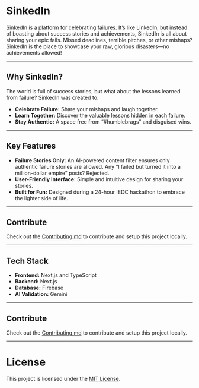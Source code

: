 # SinkedIn

SinkedIn is a platform for celebrating failures. It’s like LinkedIn, but instead of boasting about success stories and achievements, SinkedIn is all about sharing your epic fails. Missed deadlines, terrible pitches, or other mishaps? SinkedIn is the place to showcase your raw, glorious disasters—no achievements allowed!

---

## Why SinkedIn?

The world is full of success stories, but what about the lessons learned from failure? SinkedIn was created to:

- **Celebrate Failure:** Share your mishaps and laugh together.
- **Learn Together:** Discover the valuable lessons hidden in each failure.
- **Stay Authentic:** A space free from “#humblebrags” and disguised wins.

---

## Key Features

- **Failure Stories Only:** An AI-powered content filter ensures only authentic failure stories are allowed. Any “I failed but turned it into a million-dollar empire” posts? Rejected.
- **User-Friendly Interface:** Simple and intuitive design for sharing your stories.
- **Built for Fun:** Designed during a 24-hour IEDC hackathon to embrace the lighter side of life.

---

## Contribute
Check out the [Contributing.md](Contributing.md) to contribute and setup this project locally.

---

## Tech Stack

- **Frontend:** Next.js and TypeScript
- **Backend:** Next.js
- **Database:** Firebase
- **AI Validation:** Gemini

---

## Contribute
   Check out the [Contributing.md](Contributing.md) to contribute and setup this project locally.
   
---

# License
This project is licensed under the [MIT License](LICENSE).
